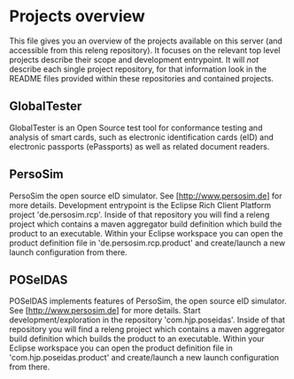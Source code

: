 Projects overview
===
This file gives you an overview of the projects available on this server (and accessible from this releng repository). 
It focuses on the relevant top level projects describe their scope and development entrypoint. It will *not* describe each single project repository, for that information look in the README files provided within these repositories and contained projects.

GlobalTester
------------
GlobalTester is an Open Source test tool for conformance testing and analysis of smart cards, such as electronic identification cards (eID) and electronic passports (ePassports) as well as related document readers.

PersoSim
--------
PersoSim the open source eID simulator. See [http://www.persosim.de] for more details.
Development entrypoint is the Eclipse Rich Client Platform project 'de.persosim.rcp'. Inside of that repository you will find a releng project which contains a maven aggregator build definition which build the product to an executable. Within your Eclipse workspace you can open the product definition file in 'de.persosim.rcp.product' and create/launch a new launch configuration from there.

POSeIDAS
--------
POSeIDAS implements features of PersoSim, the open source eID simulator. See [http://www.persosim.de] for more details.
Start development/exploration in the repository 'com.hjp.poseidas'. Inside of that repository you will find a releng project which contains a maven aggregator build definition which builds the product to an executable. Within your Eclipse workspace you can open the product definition file in 'com.hjp.poseidas.product' and create/launch a new launch configuration from there.
